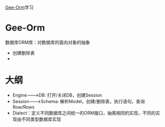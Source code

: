 [Gee-Orm](https://geektutu.com/post/geeorm.html)学习

# Gee-Orm
数据库ORM库：对数据库的面向对象的抽象
* 创建删除表
* 

# 大纲

* Engine--->DB: 打开/关闭DB，创建Session
* Session--->Schema: 解析Model，创建/删除表，执行语句，查询Row/Rows
* Dialect：定义不同数据库之间统一的ORM接口，抽离相同的实现，不同的实现由不同类型数据库实现